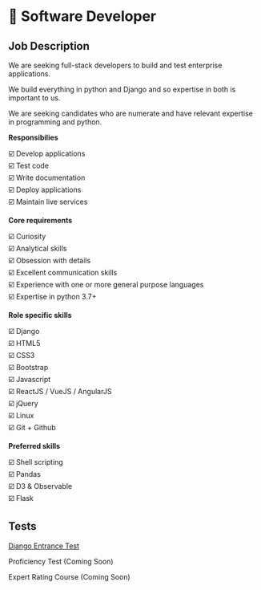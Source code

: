 # 🥷 Software Developer 

## Job Description

We are seeking full-stack developers to build and test enterprise applications.

We build everything in python and Django and so expertise in both is important to us.

We are seeking candidates who are numerate and have relevant expertise in programming and python.

**Responsibilies**

☑️ Develop applications<br>
☑️ Test code<br>
☑️ Write documentation<br>
☑️ Deploy applications<br>
☑️ Maintain live services<br>

**Core requirements**

☑️ Curiosity<br>
☑️ Analytical skills<br>
☑️ Obsession with details<br>
☑️ Excellent communication skills<br>
☑️ Experience with one or more general purpose languages<br>
☑️ Expertise in python 3.7+<br>

**Role specific skills**

☑️ Django<br>
☑️ HTML5<br>
☑️ CSS3<br>
☑️ Bootstrap<br>
☑️ Javascript<br>
☑️ ReactJS / VueJS / AngularJS<br>
☑️ jQuery<br>
☑️ Linux<br>
☑️ Git + Github<br>

**Preferred skills**

☑️ Shell scripting<br>
☑️ Pandas<br>
☑️ D3 & Observable<br>
☑️ Flask<br>
   
## Tests

[Django Entrance Test](kobayashi-maru/)

Proficiency Test (Coming Soon)

Expert Rating Course (Coming Soon)
